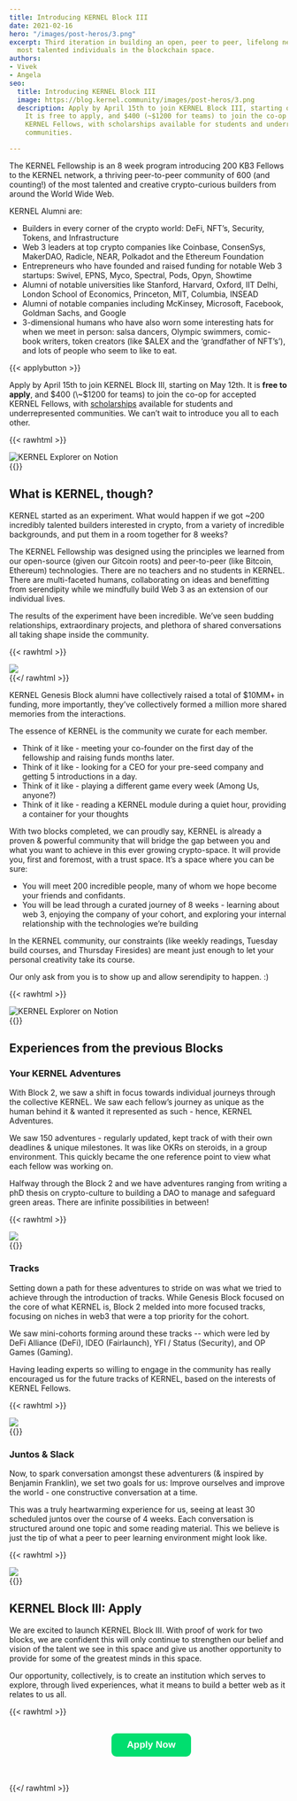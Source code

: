 ```yaml
---
title: Introducing KERNEL Block III
date: 2021-02-16
hero: "/images/post-heros/3.png"
excerpt: Third iteration in building an open, peer to peer, lifelong network of the
  most talented individuals in the blockchain space.
authors:
- Vivek
- Angela
seo:
  title: Introducing KERNEL Block III
  image: https://blog.kernel.community/images/post-heros/3.png
  description: Apply by April 15th to join KERNEL Block III, starting on May 12th.
    It is free to apply, and $400 (~$1200 for teams) to join the co-op for accepted
    KERNEL Fellows, with scholarships available for students and underrepresented
    communities.

---
```

The KERNEL Fellowship is an 8 week program introducing 200 KB3 Fellows to the KERNEL network, a thriving peer-to-peer community of 600 (and counting!) of the most talented and creative crypto-curious builders from around the World Wide Web.

KERNEL Alumni are:

* Builders in every corner of the crypto world: DeFi, NFT’s, Security, Tokens, and Infrastructure
* Web 3 leaders at top crypto companies like Coinbase, ConsenSys, MakerDAO, Radicle, NEAR, Polkadot and the Ethereum Foundation
* Entrepreneurs who have founded and raised funding for notable Web 3 startups: Swivel, EPNS, Myco, Spectral, Pods, Opyn, Showtime
* Alumni of notable universities like Stanford, Harvard, Oxford, IIT Delhi, London School of Economics, Princeton, MIT, Columbia, INSEAD
* Alumni of notable companies including McKinsey, Microsoft, Facebook, Goldman Sachs, and Google
* 3-dimensional humans who have also worn some interesting hats for when we meet in person: salsa dancers, Olympic swimmers, comic-book writers, token creators (like $ALEX and the ‘grandfather of NFT’s’), and lots of people who seem to like to eat.

{{< applybutton >}}

Apply by April 15th to join KERNEL Block III, starting on May 12th. It is **free to apply**, and $400 (\~$1200 for teams) to join the co-op for accepted KERNEL Fellows, with [scholarships](https://gitcoin.co/blog/t-kernel-scholarship/) available for students and underrepresented communities. We can’t wait to introduce you all to each other.

{{< rawhtml >}}
<div class="Image__Small">
<img src="/images/what-is-kernel.png" alt="KERNEL Explorer on Notion"/>
</div>
{{</ rawhtml >}}

## What is KERNEL, though?

KERNEL started as an experiment. What would happen if we got \~200 incredibly talented builders interested in crypto, from a variety of incredible backgrounds, and put them in a room together for 8 weeks?

The KERNEL Fellowship was designed using the principles we learned from our open-source (given our Gitcoin roots) and peer-to-peer (like Bitcoin, Ethereum) technologies. There are no teachers and no students in KERNEL. There are multi-faceted humans, collaborating on ideas and benefitting from serendipity while we mindfully build Web 3 as an extension of our individual lives.

The results of the experiment have been incredible. We’ve seen budding relationships, extraordinary projects, and plethora of shared conversations all taking shape inside the community.

{{< rawhtml >}} <div class="Image__Medium"> <img src="/images/testimonials.png"/> </div> {{</ rawhtml >}}

KERNEL Genesis Block alumni have collectively raised a total of $10MM+ in funding, more importantly, they’ve collectively formed a million more shared memories from the interactions.

The essence of KERNEL is the community we curate for each member.

* Think of it like - meeting your co-founder on the first day of the fellowship and raising funds months later.
* Think of it like - looking for a CEO for your pre-seed company and getting 5 introductions in a day.
* Think of it like - playing a different game every week (Among Us, anyone?)
* Think of it like - reading a KERNEL module during a quiet hour, providing a container for your thoughts

With two blocks completed, we can proudly say, KERNEL is already a proven & powerful community that will bridge the gap between you and what you want to achieve in this ever growing crypto-space. It will provide you, first and foremost, with a trust space. It’s a space where you can be sure:

* You will meet 200 incredible people, many of whom we hope become your friends and confidants.
* You will be lead through a curated journey of 8 weeks - learning about web 3, enjoying the company of your cohort, and exploring your internal relationship with the technologies we’re building

In the KERNEL community, our constraints (like weekly readings, Tuesday build courses, and Thursday Firesides) are meant just enough to let your personal creativity take its course.

Our only ask from you is to show up and allow serendipity to happen. :)

{{< rawhtml >}}
<div class="Image__Small">
<img src="/images/fellows.png" alt="KERNEL Explorer on Notion"/>
</div>
{{</ rawhtml >}}

## Experiences from the previous Blocks

### Your KERNEL Adventures

With Block 2, we saw a shift in focus towards individual journeys through the collective KERNEL. We saw each fellow’s journey as unique as the human behind it & wanted it represented as such - hence, KERNEL Adventures.

We saw 150 adventures - regularly updated, kept track of with their own deadlines & unique milestones. It was like OKRs on steroids, in a group environment. This quickly became the one reference point to view what each fellow was working on.

Halfway through the Block 2 and we have adventures ranging from writing a phD thesis on crypto-culture to building a DAO to manage and safeguard green areas. There are infinite possibilities in between!

{{< rawhtml >}}
<div class="Image__Small">
<img src="/images/adventures.png"/>
</div>
{{</ rawhtml >}}

### Tracks

Setting down a path for these adventures to stride on was what we tried to achieve through the introduction of tracks. While Genesis Block focused on the core of what KERNEL is, Block 2 melded into more focused tracks, focusing on niches in web3 that were a top priority for the cohort.

We saw mini-cohorts forming around these tracks -- which were led by DeFi Alliance (DeFi), IDEO (Fairlaunch), YFI / Status (Security), and OP Games (Gaming).

Having leading experts so willing to engage in the community has really encouraged us for the future tracks of KERNEL, based on the interests of KERNEL Fellows.

{{< rawhtml >}}
<div class="Image__Small">
<img src="/images/screenshot-2021-02-17-at-1-29-06-pm.png"/>
</div>
{{</ rawhtml >}}

### Juntos & Slack

Now, to spark conversation amongst these adventurers (& inspired by Benjamin Franklin), we set two goals for us: Improve ourselves and improve the world - one constructive conversation at a time.

This was a truly heartwarming experience for us, seeing at least 30 scheduled juntos over the course of 4 weeks. Each conversation is structured around one topic and some reading material.  This we believe is just the tip of what a peer to peer learning environment might look like.

{{< rawhtml >}}
<div class="Image__Small">
<img src="/images/juntos.png"/>
</div>
{{</ rawhtml >}}

## KERNEL Block III: Apply

We are excited to launch KERNEL Block III. With proof of work for two blocks, we are confident this will only continue to strengthen our belief and vision of the talent we see in this space and give us another opportunity to provide for some of the greatest minds in this space.

Our opportunity, collectively, is to create an institution which serves to explore, through lived experiences, what it means to build a better web as it relates to us all.

{{< rawhtml >}}

<br/>
<center>
    <a href="https://form.typeform.com/to/Sy0qlDwu" target="_new" style="display:inline-block;text-decoration:none;background-color:#01DE6F;color:white;cursor:pointer;font-family:Helvetica,Arial,sans-serif;font-size:17px;line-height:42.5px;text-align:center;margin:0 0 0 10px;height:42.5px;padding:0px 28px;border-radius:9px;max-width:100%;white-space:nowrap;overflow:hidden;text-overflow:ellipsis;font-weight:bold;">Apply Now</a> 
</center>
<br/><br/>

{{</ rawhtml >}}